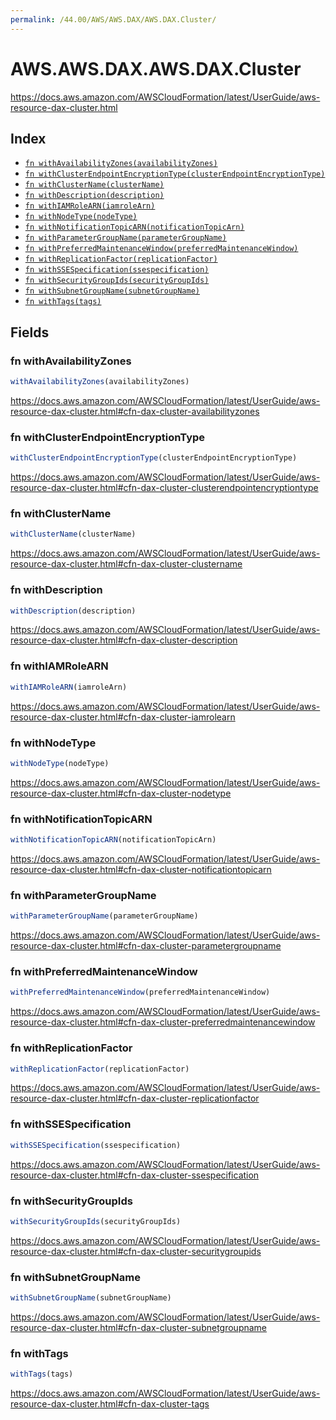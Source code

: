 ```yaml
---
permalink: /44.00/AWS/AWS.DAX/AWS.DAX.Cluster/
---
```


# AWS.AWS.DAX.AWS.DAX.Cluster

https://docs.aws.amazon.com/AWSCloudFormation/latest/UserGuide/aws-resource-dax-cluster.html

## Index

* [`fn withAvailabilityZones(availabilityZones)`](#fn-withavailabilityzones)
* [`fn withClusterEndpointEncryptionType(clusterEndpointEncryptionType)`](#fn-withclusterendpointencryptiontype)
* [`fn withClusterName(clusterName)`](#fn-withclustername)
* [`fn withDescription(description)`](#fn-withdescription)
* [`fn withIAMRoleARN(iamroleArn)`](#fn-withiamrolearn)
* [`fn withNodeType(nodeType)`](#fn-withnodetype)
* [`fn withNotificationTopicARN(notificationTopicArn)`](#fn-withnotificationtopicarn)
* [`fn withParameterGroupName(parameterGroupName)`](#fn-withparametergroupname)
* [`fn withPreferredMaintenanceWindow(preferredMaintenanceWindow)`](#fn-withpreferredmaintenancewindow)
* [`fn withReplicationFactor(replicationFactor)`](#fn-withreplicationfactor)
* [`fn withSSESpecification(ssespecification)`](#fn-withssespecification)
* [`fn withSecurityGroupIds(securityGroupIds)`](#fn-withsecuritygroupids)
* [`fn withSubnetGroupName(subnetGroupName)`](#fn-withsubnetgroupname)
* [`fn withTags(tags)`](#fn-withtags)

## Fields

### fn withAvailabilityZones

```ts
withAvailabilityZones(availabilityZones)
```

https://docs.aws.amazon.com/AWSCloudFormation/latest/UserGuide/aws-resource-dax-cluster.html#cfn-dax-cluster-availabilityzones

### fn withClusterEndpointEncryptionType

```ts
withClusterEndpointEncryptionType(clusterEndpointEncryptionType)
```

https://docs.aws.amazon.com/AWSCloudFormation/latest/UserGuide/aws-resource-dax-cluster.html#cfn-dax-cluster-clusterendpointencryptiontype

### fn withClusterName

```ts
withClusterName(clusterName)
```

https://docs.aws.amazon.com/AWSCloudFormation/latest/UserGuide/aws-resource-dax-cluster.html#cfn-dax-cluster-clustername

### fn withDescription

```ts
withDescription(description)
```

https://docs.aws.amazon.com/AWSCloudFormation/latest/UserGuide/aws-resource-dax-cluster.html#cfn-dax-cluster-description

### fn withIAMRoleARN

```ts
withIAMRoleARN(iamroleArn)
```

https://docs.aws.amazon.com/AWSCloudFormation/latest/UserGuide/aws-resource-dax-cluster.html#cfn-dax-cluster-iamrolearn

### fn withNodeType

```ts
withNodeType(nodeType)
```

https://docs.aws.amazon.com/AWSCloudFormation/latest/UserGuide/aws-resource-dax-cluster.html#cfn-dax-cluster-nodetype

### fn withNotificationTopicARN

```ts
withNotificationTopicARN(notificationTopicArn)
```

https://docs.aws.amazon.com/AWSCloudFormation/latest/UserGuide/aws-resource-dax-cluster.html#cfn-dax-cluster-notificationtopicarn

### fn withParameterGroupName

```ts
withParameterGroupName(parameterGroupName)
```

https://docs.aws.amazon.com/AWSCloudFormation/latest/UserGuide/aws-resource-dax-cluster.html#cfn-dax-cluster-parametergroupname

### fn withPreferredMaintenanceWindow

```ts
withPreferredMaintenanceWindow(preferredMaintenanceWindow)
```

https://docs.aws.amazon.com/AWSCloudFormation/latest/UserGuide/aws-resource-dax-cluster.html#cfn-dax-cluster-preferredmaintenancewindow

### fn withReplicationFactor

```ts
withReplicationFactor(replicationFactor)
```

https://docs.aws.amazon.com/AWSCloudFormation/latest/UserGuide/aws-resource-dax-cluster.html#cfn-dax-cluster-replicationfactor

### fn withSSESpecification

```ts
withSSESpecification(ssespecification)
```

https://docs.aws.amazon.com/AWSCloudFormation/latest/UserGuide/aws-resource-dax-cluster.html#cfn-dax-cluster-ssespecification

### fn withSecurityGroupIds

```ts
withSecurityGroupIds(securityGroupIds)
```

https://docs.aws.amazon.com/AWSCloudFormation/latest/UserGuide/aws-resource-dax-cluster.html#cfn-dax-cluster-securitygroupids

### fn withSubnetGroupName

```ts
withSubnetGroupName(subnetGroupName)
```

https://docs.aws.amazon.com/AWSCloudFormation/latest/UserGuide/aws-resource-dax-cluster.html#cfn-dax-cluster-subnetgroupname

### fn withTags

```ts
withTags(tags)
```

https://docs.aws.amazon.com/AWSCloudFormation/latest/UserGuide/aws-resource-dax-cluster.html#cfn-dax-cluster-tags